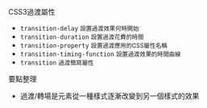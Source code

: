 CSS3過渡屬性
- `transition-delay` <small>設置過渡效果何時開始</small>
- `transition-duration` <small>設置過渡花費的時間</small>
- `transition-property` <small>設置過渡應用的CSS屬性名稱</small>
- `transition-timing-function` <small>設置過渡效果的時間曲線</small>
- `transition` <small>過渡簡寫屬性</small>

要點整理
- 過渡/轉場是元素從一種樣式逐漸改變到另一個樣式的效果
